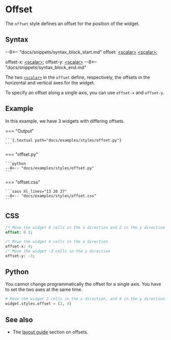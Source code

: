 # Offset

The `offset` style defines an offset for the position of the widget.

## Syntax

--8<-- "docs/snippets/syntax_block_start.md"
offset: <a href="../../css_types/scalar">&lt;scalar&gt;</a> <a href="../../css_types/scalar">&lt;scalar&gt;</a>;

offset-x: <a href="../../css_types/scalar">&lt;scalar&gt;</a>;
offset-y: <a href="../../css_types/scalar">&lt;scalar&gt;</a>
--8<-- "docs/snippets/syntax_block_end.md"

The two [`<scalar>`](../../css_types/scalar) in the `offset` define, respectively, the offsets in the horizontal and vertical axes for the widget.

To specify an offset along a single axis, you can use `offset-x` and `offset-y`.

## Example

In this example, we have 3 widgets with differing offsets.

=== "Output"

    ```{.textual path="docs/examples/styles/offset.py"}
    ```

=== "offset.py"

    ```python
    --8<-- "docs/examples/styles/offset.py"
    ```

=== "offset.css"

    ```sass hl_lines="13 20 27"
    --8<-- "docs/examples/styles/offset.css"
    ```

## CSS

```sass
/* Move the widget 8 cells in the x direction and 2 in the y direction */
offset: 8 2;

/* Move the widget 4 cells in the x direction
offset-x: 4;
/* Move the widget -3 cells in the y direction
offset-y: -3;
```

## Python

You cannot change programmatically the offset for a single axis.
You have to set the two axes at the same time.

```python
# Move the widget 2 cells in the x direction, and 4 in the y direction.
widget.styles.offset = (2, 4)
```

## See also

 - The [layout guide](../guide/layout.md#offsets) section on offsets.
